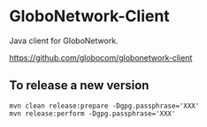 GloboNetwork-Client
==================

Java client for GloboNetwork.

https://github.com/globocom/globonetwork-client

## To release a new version

    mvn clean release:prepare -Dgpg.passphrase='XXX'
    mvn release:perform -Dgpg.passphrase='XXX'

